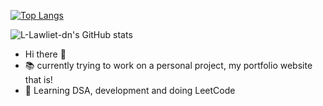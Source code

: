 [![Top Langs](https://github-readme-stats.vercel.app/api/top-langs/?username=L-Lawliet-dn&layout=donut)](https://github.com/L-Lawliet-dn/github-readme-stats)

![L-Lawliet-dn's GitHub stats](https://github-readme-stats.vercel.app/api?username=L-Lawliet-dn&show_icons=true&theme=tokyonight)

-  Hi there 👋
- 📚 currently trying to work on a personal project, my portfolio website that is!
- 🎢 Learning DSA, development and doing LeetCode
